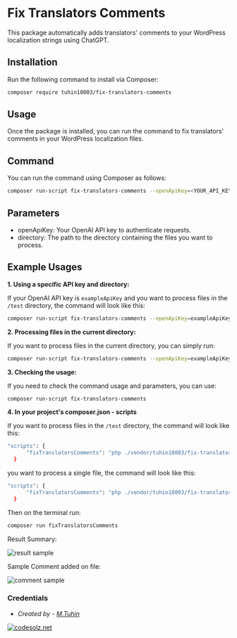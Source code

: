 # Fix Translators Comments

This package automatically adds translators' comments to your WordPress localization strings using ChatGPT.

## Installation

Run the following command to install via Composer:

```bash
composer require tuhin18003/fix-translators-comments
```

## Usage

Once the package is installed, you can run the command to fix translators' comments in your WordPress localization files.

## Command

You can run the command using Composer as follows:

```bash
composer run-script fix-translators-comments --openApiKey=<YOUR_API_KEY> --directory=<DIRECTORY_PATH>
```

## Parameters
*  openApiKey: Your OpenAI API key to authenticate requests.
*  directory: The path to the directory containing the files you want to process.

## Example Usages

**1. Using a specific API key and directory:**

If your OpenAI API key is `exampleApiKey` and you want to process files in the `/test` directory, the command will look like this:

```bash 
composer run-script fix-translators-comments --openApiKey=exampleApiKey --directory=/test
```



**2. Processing files in the current directory:**

If you want to process files in the current directory, you can simply run:

```bash 
composer run-script fix-translators-comments --openApiKey=exampleApiKey --directory=.
```


**3. Checking the usage:**

If you need to check the command usage and parameters, you can use:

```bash 
composer run-script fix-translators-comments
```

**4. In your project's composer.json - scripts**

If you want to process files in the `/test` directory, the command will look like this:

```bash 
"scripts": {
      "fixTranslatorsComments": "php ./vendor/tuhin18003/fix-translators-comments/src/FixTranslatorsCommand.php --openApiKey=exampleApiKey --directory=./test"
  }
```

you want to process a single file, the command will look like this:

```bash 
"scripts": {
      "fixTranslatorsComments": "php ./vendor/tuhin18003/fix-translators-comments/src/FixTranslatorsCommand.php --openApiKey=exampleApiKey --directory=./test/filename.php"
  }
```

Then on the terminal run:

```bash 
composer run fixTranslatorsComments
```

Result Summary:

<img src="http://static.codesolz.net/github/fix-translators-comments/fix-translators-comments.png" alt="result sample"/>

Sample Comment added on file:

<img src="http://static.codesolz.net/github/fix-translators-comments/sample-comment.png" alt="comment sample"/>


### Credentials
- *Created by - [M.Tuhin](https://codesolz.net/)*

<a href="https://codesolz.net">
  <img src="https://codesolz.net/images/brand-logo/logo.png" alt="codesolz.net"/>
</a>

